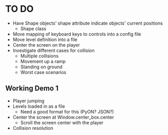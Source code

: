 # TO DO #
 * Have Shape objects' shape attribute indicate objects' current positions
    - Shape class 
 * Move mapping of keyboard keys to controls into a config file
 * Move level definition into a file
 * Center the screen on the player
 * Investigate different cases for collision
    - Multiple collisions
    - Movement up a ramp
    - Standing on ground
    - Worst case scenarios

## Working Demo 1 ##
 * Player jumping
 * Levels loaded in as a file
    - Need a good format for this (PyON? JSON?)
 * Center the screen at Window.center_box.center
    - Scroll the screen center with the player
 * Collision resolution
